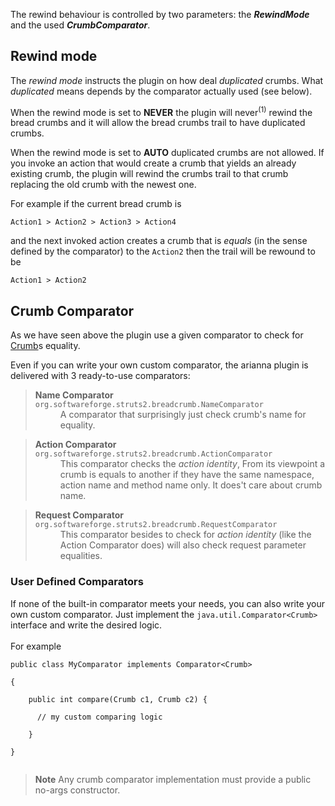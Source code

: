 The rewind behaviour is controlled by two parameters: the _**RewindMode**_ and the used _**CrumbComparator**_.


## Rewind mode ##

The _rewind mode_ instructs the plugin on how deal _duplicated_ crumbs.
What _duplicated_ means depends by the comparator actually used (see below).

When the rewind mode is set to **NEVER** the plugin will never<sup>(1)</sup> rewind the bread crumbs and it will allow the bread crumbs trail to have duplicated crumbs.

When the rewind mode is set to **AUTO** duplicated crumbs are not allowed.
If you invoke an action that would create a crumb that yields an already existing crumb, the plugin will rewind the crumbs trail to that crumb replacing the old crumb with the newest one.

For example if the current bread crumb is
```
Action1 > Action2 > Action3 > Action4
```
and the next invoked action creates a crumb that is _equals_ (in the sense defined by the comparator) to the `Action2` then the trail will be rewound to be
```
Action1 > Action2
```

## Crumb Comparator ##
As we have seen above the plugin use a given comparator to check for [Crumb](Crumb.md)s equality.

Even if you can write your own custom comparator,
the arianna plugin is delivered with 3 ready-to-use comparators:

<dl>
<blockquote><dt><b>Name Comparator</b></dt>
<dt><code>org.softwareforge.struts2.breadcrumb.NameComparator</code></dt>
<dd>
A comparator that surprisingly just check crumb's name for equality.<br>
</dd></blockquote>

<blockquote><dt><b>Action Comparator</b></dt>
<dt><code>org.softwareforge.struts2.breadcrumb.ActionComparator</code></dt>
<dd>
This comparator checks the <i>action identity</i>, From its viewpoint a crumb is equals to another if they have the same namespace, action name and method name only. It does't care about crumb name.<br>
</dd></blockquote>

<blockquote><dt><b>Request Comparator</b></dt>
<dt><code>org.softwareforge.struts2.breadcrumb.RequestComparator</code></dt>
<dd>
This comparator besides to check for <i>action identity</i> (like the Action Comparator does) will also check request parameter equalities.<br>
</dd></blockquote>

<h3>User Defined Comparators</h3>

If none of the built-in comparator meets your needs, you can also write your own custom comparator. Just implement the <code>java.util.Comparator&lt;Crumb&gt;</code> interface and write the desired logic.<br>
<br>
For example<br>
<pre><code>public class MyComparator implements Comparator&lt;Crumb&gt;<br>
{<br>
    public int compare(Crumb c1, Crumb c2) {<br>
      // my custom comparing logic<br>
    }<br>
}<br>
</code></pre>
<blockquote>
<b>Note</b>
Any crumb comparator implementation must provide a public no-args constructor.<br>
</blockquote>